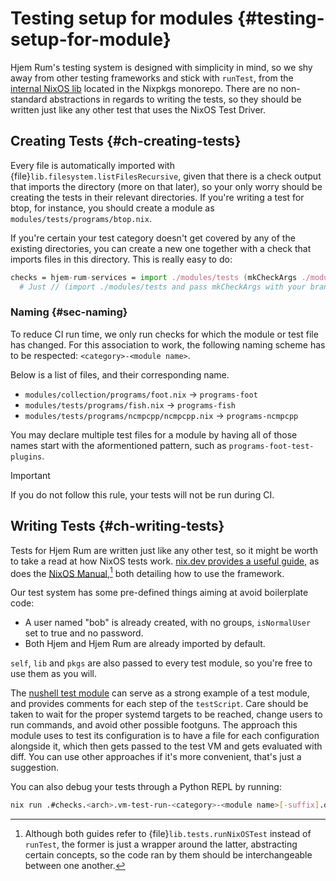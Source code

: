 # Testing setup for modules {#testing-setup-for-module}

[nushell test module]: https://github.com/snugnug/hjem-rum/blob/main/modules/tests/programs/nushell.nix
[nix.dev provides a useful guide]: https://nix.dev/tutorials/nixos/integration-testing-using-virtual-machines.html
[NixOS Manual]: https://nixos.org/manual/nixos/stable/index.html#sec-calling-nixos-tests
[internal NixOS lib]: https://github.com/NixOS/nixpkgs/tree/master/nixos/lib/testing

Hjem Rum's testing system is designed with simplicity in mind, so we shy away
from other testing frameworks and stick with `runTest`, from the
[internal NixOS lib] located in the Nixpkgs monorepo. There are no non-standard
abstractions in regards to writing the tests, so they should be written just
like any other test that uses the NixOS Test Driver.

## Creating Tests {#ch-creating-tests}

Every file is automatically imported with
{file}`lib.filesystem.listFilesRecursive`, given that there is a check output
that imports the directory (more on that later), so your only worry should be
creating the tests in their relevant directories. If you're writing a test for
btop, for instance, you should create a module as
`modules/tests/programs/btop.nix`.

If you're certain your test category doesn't get covered by any of the existing
directories, you can create a new one together with a check that imports files
in this directory. This is really easy to do:

```nix
checks = hjem-rum-services = import ./modules/tests (mkCheckArgs ./modules/tests/services);
  # Just // (import ./modules/tests and pass mkCheckArgs with your brand-new directory to it.
```

### Naming {#sec-naming}

To reduce CI run time, we only run checks for which the module or test file has
changed. For this association to work, the following naming scheme has to be
respected: `<category>-<module name>`.

Below is a list of files, and their corresponding name.

- `modules/collection/programs/foot.nix` -> `programs-foot`
- `modules/tests/programs/fish.nix` -> `programs-fish`
- `modules/tests/programs/ncmpcpp/ncmpcpp.nix` -> `programs-ncmpcpp`

You may declare multiple test files for a module by having all of those names
start with the aformentioned pattern, such as `programs-foot-test-plugins`.

> [!IMPORTANT]
> If you do not follow this rule, your tests will not be run during CI.

## Writing Tests {#ch-writing-tests}

Tests for Hjem Rum are written just like any other test, so it might be worth to
take a read at how NixOS tests work. [nix.dev provides a useful guide], as does
the [NixOS Manual],[^1] both detailing how to use the framework.

Our test system has some pre-defined things aiming at avoid boilerplate code:

- A user named "bob" is already created, with no groups, `isNormalUser` set to
  true and no password.
- Both Hjem and Hjem Rum are already imported by default.

`self`, `lib` and `pkgs` are also passed to every test module, so you're free to
use them as you will.

The [nushell test module] can serve as a strong example of a test module, and
provides comments for each step of the `testScript`. Care should be taken to
wait for the proper systemd targets to be reached, change users to run commands,
and avoid other possible footguns. The approach this module uses to test its
configuration is to have a file for each configuration alongside it, which then
gets passed to the test VM and gets evaluated with diff. You can use other
approaches if it's more convenient, that's just a suggestion.

You can also debug your tests through a Python REPL by running:

```bash
nix run .#checks.<arch>.vm-test-run-<category>-<module name>[-suffix].driver -- --interactive
```

[^1]: Although both guides refer to {file}`lib.tests.runNixOSTest` instead of
    `runTest`, the former is just a wrapper around the latter, abstracting
    certain concepts, so the code ran by them should be interchangeable between
    one another.
